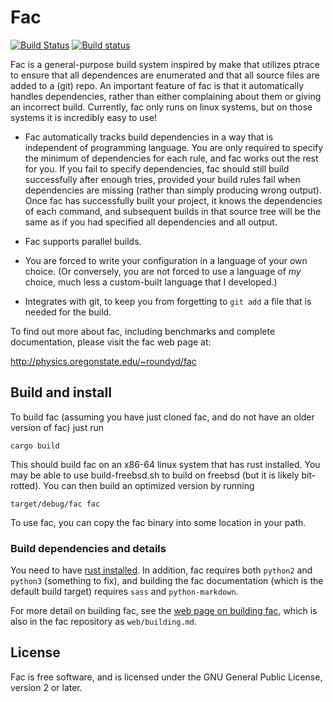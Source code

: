 # Fac


<!-- [![Build Status](https://travis-ci.org/droundy/fac.svg?branch=master)](https://travis-ci.org/droundy/fac) -->

[![Build Status](https://travis-ci.org/droundy/fac.svg?branch=master)](https://travis-ci.org/droundy/fac)
[![Build status](https://ci.appveyor.com/api/projects/status/opg6nds3m9ahkqvj?svg=true)](https://ci.appveyor.com/project/droundy/fac)

Fac is a general-purpose build system inspired by make that utilizes
ptrace to ensure that all dependences are enumerated and that all
source files are added to a (git) repo.  An important feature of fac
is that it automatically handles dependencies, rather than either
complaining about them or giving an incorrect build.  Currently, fac
only runs on linux systems, but on those systems it is incredibly easy
to use!

* Fac automatically tracks build dependencies in a way that is
  independent of programming language.  You are only required to
  specify the minimum of dependencies for each rule, and fac works out
  the rest for you.  If you fail to specify dependencies, fac should
  still build successfully after enough tries, provided your build
  rules fail when dependencies are missing (rather than simply
  producing wrong output).  Once fac has successfully built your
  project, it knows the dependencies of each command, and subsequent
  builds in that source tree will be the same as if you had specified
  all dependencies and all output.

* Fac supports parallel builds.

* You are forced to write your configuration in a language of your own
  choice.  (Or conversely, you are not forced to use a language of
  *my* choice, much less a custom-built language that I developed.)

* Integrates with git, to keep you from forgetting to `git add` a file
  that is needed for the build.

To find out more about fac, including benchmarks and complete
documentation, please visit the fac web page at:

http://physics.oregonstate.edu/~roundyd/fac

## Build and install

To build fac (assuming you have just cloned fac, and do not have an
older version of fac) just run

    cargo build

This should build fac on an x86-64 linux system that has rust
installed.  You may be able to use build-freebsd.sh to build on
freebsd (but it is likely bit-rotted).  You can then build an
optimized version by running

    target/debug/fac fac

To use fac, you can copy the fac binary into some location in your
path.

### Build dependencies and details

You need to have [rust installed](https://rustup.rs).  In addition,
fac requires both `python2` and `python3` (something to fix), and
building the fac documentation (which is the default build target)
requires `sass` and `python-markdown`.

For more detail on building fac, see the
[web page on building fac](http://physics.oregonstate.edu/~roundyd/fac/building.html),
which is also in the fac repository as `web/building.md`.

## License

Fac is free software, and is licensed under the GNU General Public
License, version 2 or later.
